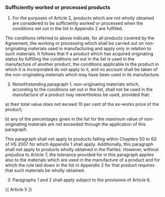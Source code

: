 ### Sufficiently worked or processed products

1. For the purposes of Article 2, products which are not wholly obtained are considered to be sufficiently worked or processed when the conditions set out in the list in Appendix 2 are fulfilled.

The conditions referred to above indicate, for all products covered by the Agreement, the working or processing which shall be carried out on non-originating materials used in manufacturing and apply only in relation to such materials. It follows that if a product which has acquired originating status by fulfilling the conditions set out in the list is used in the manufacture of another product, the conditions applicable to the product in which it is incorporated do not apply to it, and no account shall be taken of the non-originating materials which may have been used in its manufacture.

2. Notwithstanding paragraph 1, non-originating materials which, according to the conditions set out in the list, shall not be used in the manufacture of a product may nevertheless be used, provided that:

a) their total value does not exceed 10 per cent of the ex-works price of the product;

b) any of the percentages given in the list for the maximum value of non-originating materials are not exceeded through the application of this paragraph.

This paragraph shall not apply to products falling within Chapters 50 to 63 of HS 2007 for which Appendix 1 shall apply. Additionally, this paragraph shall not apply to products wholly obtained in the Parties. However, without prejudice to Article 7, the tolerance provided for in this paragraph applies also to the materials which are used in the manufacture of a product and for which the rule laid down in the list in Appendix 2 for that product requires that such materials be wholly obtained.

3. Paragraphs 1 and 2 shall apply subject to the provisions of Article 6.

{{ Article 5 }}
